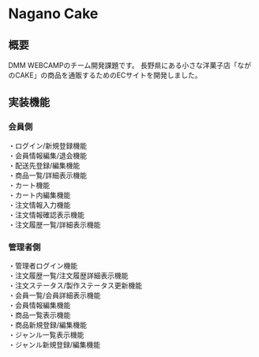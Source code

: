 # Nagano Cake

## 概要
DMM WEBCAMPのチーム開発課題です。
長野県にある小さな洋菓子店「ながのCAKE」の商品を通販するためのECサイトを開発しました。

## 実装機能
### 会員側
・ログイン/新規登録機能  
・会員情報編集/退会機能  
・配送先登録/編集機能  
・商品一覧/詳細表示機能  
・カート機能  
・カート内編集機能  
・注文情報入力機能  
・注文情報確認表示機能  
・注文履歴一覧/詳細表示機能  

### 管理者側
・管理者ログイン機能  
・注文履歴一覧/注文履歴詳細表示機能  
・注文ステータス/製作ステータス更新機能  
・会員一覧/会員詳細表示機能  
・会員情報編集機能  
・商品一覧表示機能  
・商品新規登録/編集機能  
・ジャンル一覧表示機能  
・ジャンル新規登録/編集機能  

